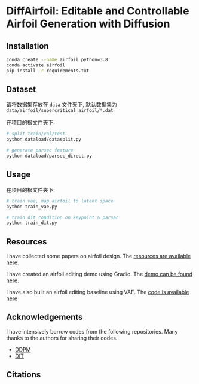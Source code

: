 # DiffAirfoil:  Editable and Controllable Airfoil Generation with Diffusion

## Installation

```bash
conda create --name airfoil python=3.8
conda activate airfoil
pip install -r requirements.txt
```

## Dataset

请将数据集存放在 `data` 文件夹下, 默认数据集为 `data/airfoil/supercritical_airfoil/*.dat`

在项目的根文件夹下:

```bash
# split train/val/test
python dataload/datasplit.py 

# generate parsec feature
python dataload/parsec_direct.py 
```

## Usage

在项目的根文件夹下:

```bash
# train vae, map airfoil to latent space
python train_vae.py

# train dit condition on keypoint & parsec
python train_dit.py
```



## Resources

I have collected some papers on airfoil design. The [resources are available here](https://github.com/hitcslj/awesome-airfoil-design).

I have created an airfoil editing demo using Gradio. The [demo can be found here](https://github.com/hitcslj/airfoil-demo).

I have also built an airfoil editing baseline using VAE. The [code is available here](https://github.com/hitcslj/Airfoil)

## Acknowledgements

I have intensively borrow codes from the following repositories. Many thanks to the authors for sharing their codes.

- [DDPM](https://github.com/abarankab/DDPM)
- [DIT](https://github.com/facebookresearch/DiT)


## Citations